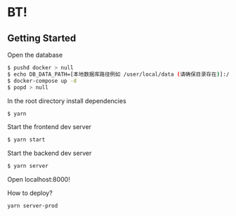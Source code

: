 # BT!

## Getting Started

Open the database

```bash
$ pushd docker > null
$ echo DB_DATA_PATH=[本地数据库路径例如 /user/local/data (请确保目录存在)]:/data/db > .env # set your local database data path
$ docker-compose up -d
$ popd > null
```

In the root directory install dependencies

```bash
$ yarn
```

Start the frontend dev server

```bash
$ yarn start
```

Start the backend dev server

```bash
$ yarn server
```

Open localhost:8000!

How to deploy?

```
yarn server-prod
```